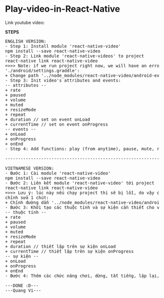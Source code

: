 # Play-video-in-React-Native

Link youtube video: 

********STEPS********
<pre>
ENGLISH VERSION:
- Step 1: Install module 'react-native-video'
npm install --save react-native-video
- Step 2: Link module 'react-native-videos' to project
react-native link react-native-video
=>>> Note: if we run project right now, we will have an error. So, we need edit file 
'./android/settings.graddle':
+ Change path '../node_modules/react-native-video/android-exoplayer' to '../node_modules/react-native-video/android'
- Step 3: Init video's attributes and events:
-- attributes --
+ rate
+ paused
+ volume
+ muted
+ resizeMode
+ repeat
+ duration // set on event onLoad
+ currentTime // set on event onProgress
-- events --
+ onLoad
+ onProgress
+ onEnd
- Step 4: Add functions: play (from anytime), pause, mute, repeat, speed

----------------------------------------------------------------

VIETNAMESE VERSION:
- Bước 1: Cài module 'react-native-video'
npm install --save react-native-video
- Bước 2: Liên kết module 'react-native-video' tới project
react-native link react-native-video
=>>> Lưu ý: lúc này nếu chạy project thì sẽ bị lỗi, do vậy cần vào file './android/settings.graddle'
chỉnh sửa 1 chút:
+ Chỉnh đường dẫn '../node_modules/react-native-video/android-exoplayer' thành '../node_modules/react-native-video/android'
- Bước 3: Khởi tạo các thuộc tính và sự kiện cần thiết cho video:
-- thuộc tính --
+ rate
+ paused
+ volume
+ muted
+ resizeMode
+ repeat
+ duration // thiết lập trên sự kiện onLoad
+ currentTime // thiết lập trên sự kiện onProgress
-- sự kiện --
+ onLoad
+ onProgress
+ onEnd
- Bước 4: Thêm các chức năng chơi, dừng, tắt tiếng, lặp lại, chỉnh tốc độ

---DONE :D---
---Quang Vi---
</pre>

